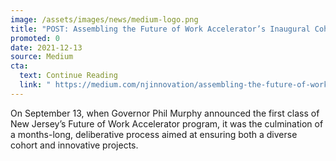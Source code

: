 ```yaml
---
image: /assets/images/news/medium-logo.png
title: "POST: Assembling the Future of Work Accelerator’s Inaugural Cohort"
promoted: 0
date: 2021-12-13
source: Medium
cta:
  text: Continue Reading
  link: " https://medium.com/njinnovation/assembling-the-future-of-work-accelerators-inaugural-cohort-a5d020c92a27?source=friends_link&sk=8ba0f6a1ee0d8f1ee318aaaca406f341"
---
```


On September 13, when Governor Phil Murphy announced the first class of New Jersey’s Future of Work Accelerator program, it was the culmination of a months-long, deliberative process aimed at ensuring both a diverse cohort and innovative projects.
